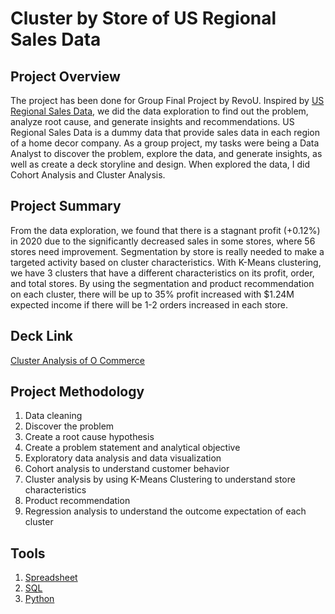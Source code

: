 # **Cluster by Store of US Regional Sales Data**

## Project Overview
The project has been done for Group Final Project by RevoU. Inspired by [US Regional Sales Data](https://data.world/dataman-udit/us-regional-sales-data), we did the data exploration to find out the problem, analyze root cause, and generate insights and recommendations. US Regional Sales Data is a dummy data that provide sales data in each region of a home decor company. As a group project, my tasks were being a Data Analyst to discover the problem, explore the data, and generate insights, as well as create a deck storyline and design. When explored the data, I did Cohort Analysis and Cluster Analysis.

## Project Summary
From the data exploration, we found that there is a stagnant profit (+0.12%) in 2020 due to the significantly decreased sales in some stores, where 56 stores need improvement. Segmentation by store is really needed to make a targeted activity based on cluster characteristics. With K-Means clustering, we have 3 clusters that have a different characteristics on its profit, order, and total stores. By using the segmentation and product recommendation on each cluster, there will be up to 35% profit increased with $1.24M expected income if there will be 1-2 orders increased in each store.

## Deck Link
[Cluster Analysis of O Commerce](https://drive.google.com/file/d/1tJrC42f4VveHnWQBkxT4Dx1x_bOemdbB/view)

## Project Methodology
1. Data cleaning
2. Discover the problem
3. Create a root cause hypothesis
4. Create a problem statement and analytical objective
5. Exploratory data analysis and data visualization
6. Cohort analysis to understand customer behavior
7. Cluster analysis by using K-Means Clustering to understand store characteristics
8. Product recommendation
9. Regression analysis to understand the outcome expectation of each cluster

## Tools
1. [Spreadsheet](https://docs.google.com/spreadsheets/d/1cMZ7OSDl1BW9k_8cXEC1uKczAmX1lxEb5YR57lK168A/edit#gid=997216846)<br>
2. [SQL](https://console.cloud.google.com/bigquery?sq=113264810651:e78b5e323c9d4d4bb2f89c9b53388189&project=fresh-electron-377104&ws=!1m4!1m3!8m2!1s113264810651!2se78b5e323c9d4d4bb2f89c9b53388189) <br>
3. [Python](https://colab.research.google.com/drive/1wAEOmFWuJwVWXh5gCqvTqsVs9o3-4YDL#scrollTo=BLfKG2bXK5ao) <br>
